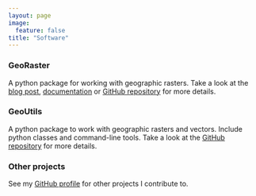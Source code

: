 ```yaml
---
layout: page
image:
  feature: false
title: "Software"
---
```


### GeoRaster

A python package for working with geographic rasters. Take a look at the [blog post](georaster-released), [documentation](http://georaster.readthedocs.io/en/latest/) or [GitHub repository](https://github.com/geoutils/georaster) for more details.

### GeoUtils

A python package to work with geographic rasters and vectors. Include python classes and command-line tools. Take a look at the [GitHub repository](https://github.com/GeoUtils/geoutils) for more details.


### Other projects

See my [GitHub profile](https://github.com/adehecq) for other projects I contribute to.
